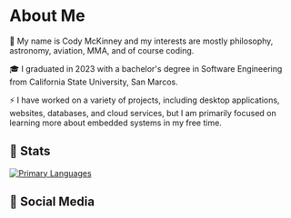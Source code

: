# About Me

🚀 My name is Cody McKinney and my interests are mostly philosophy, astronomy, aviation, MMA, and of course coding.

🎓 I graduated in 2023 with a bachelor's degree in Software Engineering from California State University, San Marcos.

⚡ I have worked on a variety of projects, including desktop applications, websites, databases, and cloud services, but I am primarily focused on learning more about embedded systems in my free time.

## 🔎 Stats

[![Primary Languages](https://github-readme-stats.vercel.app/api/top-langs/?username=codymck&exclude_repo=SNESMusicEditor&theme=gruvbox&langs_count=8)](https://github.com/anuraghazra/github-readme-stats)

## 🔗 Social Media

[![<LinkedIn>](https://img.shields.io/badge/LinkedIn-0077B5?style=for-the-badge&logo=linkedin&logoColor=white)](https://www.linkedin.com/in/cody-m-933860250/)
[![<Twitter>](https://img.shields.io/badge/Twitter-1DA1F2?style=for-the-badge&logo=twitter&logoColor=white)](https://twitter.com/0xCodyng)

<!--
**codymck/codymck** is a ✨ _special_ ✨ repository because its `README.md` (this file) appears on your GitHub profile.

Here are some ideas to get you started:

- 🔭 I’m currently working on ...
- 🌱 I’m currently learning ...
- 👯 I’m looking to collaborate on ...
- 🤔 I’m looking for help with ...
- 💬 Ask me about ...
- 📫 How to reach me: ...
- 😄 Pronouns: ...
- ⚡ Fun fact: ...
-->
